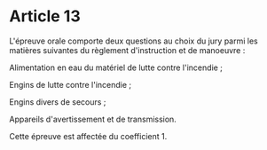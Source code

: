 # Article 13

L'épreuve orale comporte deux questions au choix du jury parmi les matières suivantes du règlement d'instruction et de manoeuvre :

Alimentation en eau du matériel de lutte contre l'incendie ;

Engins de lutte contre l'incendie ;

Engins divers de secours ;

Appareils d'avertissement et de transmission.

Cette épreuve est affectée du coefficient 1.
